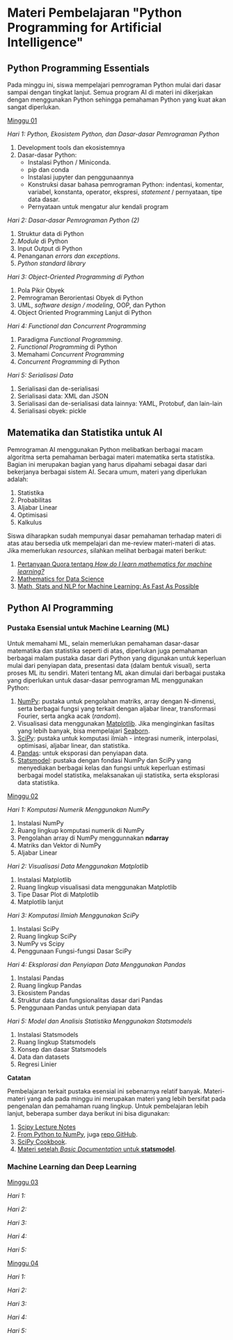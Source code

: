 # Materi Pembelajaran "Python Programming for Artificial Intelligence"

## Python Programming Essentials

Pada minggu ini, siswa mempelajari pemrograman Python mulai dari dasar sampai dengan tingkat lanjut.
Semua program AI di materi ini dikerjakan dengan menggunakan Python sehingga pemahaman Python yang
kuat akan sangat diperlukan. 

[Minggu 01](isi/01.md)

*Hari 1: Python, Ekosistem Python, dan Dasar-dasar Pemrograman Python*

1. Development tools dan ekosistemnya
2. Dasar-dasar Python: 
    * Instalasi Python / Miniconda.
    * pip dan conda
    * Instalasi jupyter dan penggunaannya
    * Konstruksi dasar bahasa pemrograman Python: indentasi, komentar, variabel, konstanta, operator, ekspresi, *statement* / pernyataan, tipe data dasar. 
    * Pernyataan untuk mengatur alur kendali program

*Hari 2: Dasar-dasar Pemrograman Python (2)*

1. Struktur data di Python
2. *Module* di Python
3. Input Output di Python
4. Penanganan *errors dan exceptions*.
5. *Python standard library*

*Hari 3: Object-Oriented Programming di Python*

1. Pola Pikir Obyek
2. Pemrograman Berorientasi Obyek di Python
3. UML, *software design / modeling*, OOP, dan Python
4. Object Oriented Programming Lanjut di Python

*Hari 4: Functional dan Concurrent Programming*

1. Paradigma *Functional Programming*.
2. *Functional Programming* di Python
3. Memahami *Concurrent Programming*
4. *Concurrent Programming* di Python

*Hari 5: Serialisasi Data*

1. Serialisasi dan de-serialisasi
2. Serialisasi data: XML dan JSON
3. Serialisasi dan de-serialisasi data lainnya: YAML, Protobuf, dan lain-lain
4. Serialisasi obyek: pickle

## Matematika dan Statistika untuk AI

Pemrograman AI menggunakan Python melibatkan berbagai macam algoritma serta pemahaman berbagai
materi matematika serta statistika. Bagian ini merupakan bagian yang harus dipahami sebagai dasar
dari bekerjanya berbagai sistem AI. Secara umum, materi yang diperlukan adalah:

1. Statistika
2. Probabilitas
3. Aljabar Linear
4. Optimisasi
5. Kalkulus

Siswa diharapkan sudah mempunyai dasar pemahaman terhadap materi di atas atau bersedia utk
mempelajari dan me-review materi-materi di atas. Jika memerlukan *resources*, silahkan melihat
berbagai materi berikut:

1. [Pertanyaan Quora tentang *How do I learn mathematics for machine learning?*](https://www.quora.com/How-do-I-learn-mathematics-for-machine-learning)
2. [Mathematics for Data Science](https://towardsdatascience.com/mathematics-for-data-science-e53939ee8306)
3. [Math, Stats and NLP for Machine Learning: As Fast As Possible](https://medium.com/meta-design-ideas/math-stats-and-nlp-for-machine-learning-as-fast-as-possible-915ef47ced5f)

## Python AI Programming

### Pustaka Esensial untuk Machine Learning (ML)

Untuk memahami ML, selain memerlukan pemahaman dasar-dasar matematika dan statistika seperti di atas, diperlukan juga pemahaman berbagai malam pustaka dasar dari Python yang digunakan untuk keperluan mulai dari penyiapan data, presentasi data (dalam bentuk visual), serta proses ML itu sendiri. Materi tentang ML akan dimulai dari berbagai pustaka yang diperlukan untuk dasar-dasar pemrograman ML menggunakan Python:

1. [NumPy](https://numpy.org/): pustaka untuk pengolahan matriks, array dengan N-dimensi, serta berbagai fungsi yang terkait dengan aljabar linear, transformasi Fourier, serta angka acak (*random*).
2. Visualisasi data menggunakan [Matplotlib](https://matplotlib.org/). Jika menginginkan fasiltas yang lebih banyak, bisa mempelajari [Seaborn](https://seaborn.pydata.org/index.html).
3. [SciPy](https://scipy.org/scipylib/index.html): pustaka untuk komputasi ilmiah - integrasi numerik, interpolasi, optimisasi, aljabar linear, dan statistika.
4. [Pandas](https://pandas.pydata.org/): untuk eksporasi dan penyiapan data.
5. [Statsmodel](http://www.statsmodels.org/stable/index.html): pustaka dengan fondasi NumPy dan SciPy yang menyediakan berbagai kelas dan fungsi untuk keperluan estimasi berbagai model statistika, melaksanakan uji statistika, serta eksplorasi data statistika.

[Minggu 02](isi/02.md)

*Hari 1: Komputasi Numerik Menggunakan NumPy*

1. Instalasi NumPy
2. Ruang lingkup komputasi numerik di NumPy
3. Pengolahan array di NumPy menggunnakan **ndarray**
4. Matriks dan Vektor di NumPy
5. Aljabar Linear 

*Hari 2: Visualisasi Data Menggunakan Matplotlib*

1. Instalasi Matplotlib
2. Ruang lingkup visualisasi data menggunakan Matplotlib
3. Tipe Dasar Plot di Matplotlib
4. Matplotlib lanjut

*Hari 3: Komputasi Ilmiah Menggunakan SciPy*

1. Instalasi SciPy
2. Ruang lingkup SciPy
3. NumPy vs Scipy
4. Penggunaan Fungsi-fungsi Dasar SciPy

*Hari 4: Eksplorasi dan Penyiapan Data Menggunakan Pandas*

1. Instalasi Pandas
2. Ruang lingkup Pandas
3. Ekosistem Pandas
4. Struktur data dan fungsionalitas dasar dari Pandas
5. Penggunaan Pandas untuk penyiapan data

*Hari 5: Model dan Analisis Statistika Menggunakan Statsmodels*

1. Instalasi Statsmodels
2. Ruang lingkup Statsmodels
3. Konsep dan dasar Statsmodels
4. Data dan datasets
5. Regresi Linier

**Catatan**

Pembelajaran terkait pustaka esensial ini sebenarnya relatif banyak. Materi-materi yang ada pada minggu ini merupakan materi yang lebih bersifat pada pengenalan dan pemahaman ruang lingkup. Untuk pembelajaran lebih lanjut, beberapa sumber daya berikut ini bisa digunakan:

1. [Scipy Lecture Notes](https://scipy-lectures.org/)
2. [From Python to NumPy](https://www.labri.fr/perso/nrougier/from-python-to-numpy/), juga [repo GitHub](https://github.com/rougier/from-python-to-numpy).
3. [SciPy Cookbook](https://scipy-cookbook.readthedocs.io/).
4. [Materi setelah *Basic Documentation* untuk **statsmodel**](https://www.statsmodels.org/stable/index.html).

### Machine Learning dan Deep Learning 

[Minggu 03](isi/03.md)

*Hari 1:*

*Hari 2:*

*Hari 3:*

*Hari 4:*

*Hari 5:*

[Minggu 04](isi/04.md)

*Hari 1:*

*Hari 2:*

*Hari 3:*

*Hari 4:*

*Hari 5:*

